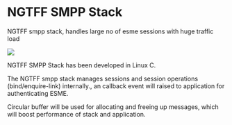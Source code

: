 # NGTFF SMPP Stack
NGTFF smpp stack, handles large no of esme sessions with huge traffic load 

<image src="smpp_stack.png" />

NGTFF SMPP Stack has been developed in Linux C.

The NGTFF smpp stack manages sessions and session operations (bind/enquire-link) internally., an callback event will raised to application for authenticating ESME.

Circular buffer will be used for allocating and freeing up messages, which will boost performance of stack and application.

 





 


















